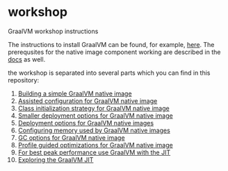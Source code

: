 # workshop
GraalVM workshop instructions

The instructions to install GraalVM can be found, for example, [here](https://docs.oracle.com/en/graalvm/enterprise/20/docs/getting-started/installation-linux/).
The prerequsites for the native image component working are described in the [docs](https://docs.oracle.com/en/graalvm/enterprise/20/docs/reference-manual/enterprise-native-image/) as well.

the workshop is separated into several parts which you can find in this repository: 

1. [Building a simple GraalVM native image](https://github.com/shelajev/workshop/tree/main/1)
2. [Assisted configuration for GraalVM native image](https://github.com/shelajev/workshop/tree/main/2)
3. [Class initialization strategy for GraalVM native image](https://github.com/shelajev/workshop/tree/main/3)
4. [Smaller deployment options for GraalVM native image](https://github.com/shelajev/workshop/tree/main/4)
5. [Deployment options for GraalVM native images](https://github.com/shelajev/workshop/tree/main/5)
6. [Configuring memory used by GraalVM native images](https://github.com/shelajev/workshop/tree/main/6)
7. [GC options for GraalVM native image](https://github.com/shelajev/workshop/tree/main/7)
8. [Profile guided optimizations for GraalVM native image](https://github.com/shelajev/workshop/tree/main/8)
9. [For best peak performance use GraalVM with the JIT](https://github.com/shelajev/workshop/tree/main/9)
95. [Exploring the GraalVM JIT](https://github.com/shelajev/workshop/tree/main/95)


